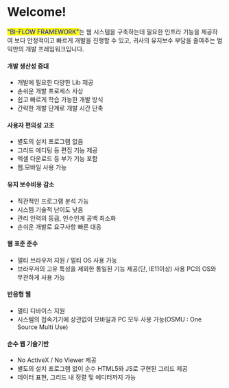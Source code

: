 # Welcome!

<mark style="color:blue;">"BI-FLOW FRAMEWORK"</mark>는 웹 시스템을 구축하는데 필요한 인프라 기능을 제공하여 보다 안정적이고 빠르게 개발을 진행할 수 있고, 귀사의 유지보수 부담을 줄여주는 범익만의 개발 프레임워크입니다.

#### **개발 생산성 증대**

* 개발에 필요한 다양한 Lib 제공
* 손쉬운 개발 프로세스 사상
* 쉽고 빠르게 학습 가능한 개발 방식
* 간략한 개발 단계로 개발 시간 단축

#### **사용자 편의성 고조**

* 별도의 설치 프로그램 없음
* 그리드 에디팅 등 편집 기능 제공
* 엑셀 다운로드 등 부가 기능 포함
* 웹.모바일 사용 가능

#### **유지 보수비용 감소**

* 직관적인 프로그램 분석 가능
* 시스템 기술적 난이도 낮음
* 관리 인력의 등급, 인수인계 공백 최소화
* 손쉬운 개발로 요구사항 빠른 대응

#### 웹 표준 준수

* 멀티 브라우저 지원 / 멀티 OS 사용 가능
* 브라우저의 고유 특성을 제외한 통일된 기능 제공(단, IE11이상) 사용 PC의 OS와 무관하게 사용 가능

#### 반응형 웹

* 멀티 디바이스 지원
* 시스템의 접속기기에 상관없이 모바일과 PC 모두 사용 가능(OSMU : One Source Multi Use)

#### 순수 웹 기술기반

* No ActiveX / No Viewer 제공
* 별도의 설치 프로그램 없이 순수 HTML5와 JS로 구현된 그리드 제공
* 데이터 표현, 그리드 내 정렬 및 에디터까지 가능
